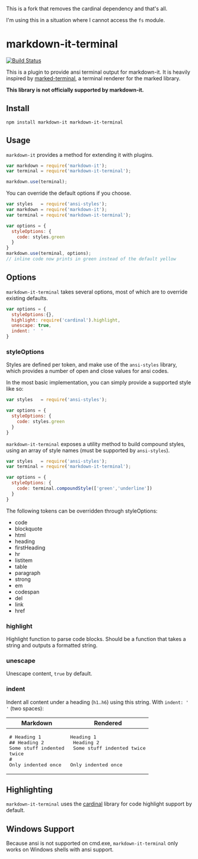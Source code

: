 This is a fork that removes the cardinal dependency and that's all.

I'm using this in a situation where I cannot access the `fs` module.


markdown-it-terminal
===
[![Build Status](https://travis-ci.org/trabus/markdown-it-terminal.svg)](https://travis-ci.org/trabus/markdown-it-terminal)

This is a plugin to provide ansi terminal output for markdown-it. It is heavily inspired by [marked-terminal](https://github.com/mikaelbr/marked-terminal), a terminal renderer for the marked library.

__This library is not officially supported by markdown-it.__

## Install

`npm install markdown-it markdown-it-terminal`

## Usage

`markdown-it` provides a method for extending it with plugins.
```js
var markdown = require('markdown-it');
var terminal = require('markdown-it-terminal');

markdown.use(terminal);
```

You can override the default options if you choose.
```js
var styles   = require('ansi-styles');
var markdown = require('markdown-it');
var terminal = require('markdown-it-terminal');

var options = {
  styleOptions: {
    code: styles.green
  }
}
markdown.use(terminal, options);
// inline code now prints in green instead of the default yellow
```

## Options
`markdown-it-terminal` takes several options, most of which are to override existing defaults.
```js
var options = {
  styleOptions:{},
  highlight: require('cardinal').highlight,
  unescape: true,
  indent: '  '
}
```

### styleOptions
Styles are defined per token, and make use of the `ansi-styles` library, which provides a number of open and close values for ansi codes.

In the most basic implementation, you can simply provide a supported style like so:
```js
var styles   = require('ansi-styles');

var options = {
  styleOptions: {
    code: styles.green
  }
}
```
`markdown-it-terminal` exposes a utility method to build compound styles, using an array of style names (must be supported by `ansi-styles`).

```js
var styles   = require('ansi-styles');
var terminal = require('markdown-it-terminal');

var options = {
  styleOptions: {
    code: terminal.compoundStyle(['green','underline'])
  }
}
```

The following tokens can be overridden through styleOptions:
* code
* blockquote
* html
* heading
* firstHeading
* hr
* listitem
* table
* paragraph
* strong
* em
* codespan
* del
* link
* href

### highlight
Highlight function to parse code blocks. Should be a function that takes a string and outputs a formatted string.

### unescape
Unescape content, `true` by default.

### indent
Indent all content under a heading (`h1`..`h6`) using this string.  With `indent: '  '` (two spaces):

| Markdown                   | Rendered                      |
| -------------------------- | ----------------------------- |
| <pre># Heading 1<br>## Heading 2<br>Some stuff indented twice<br>#<br>Only indented once</pre> | <pre>Heading 1<br>  Heading 2<br>    Some stuff indented twice<br><br>  Only indented once</pre> |

## Highlighting
`markdown-it-terminal` uses the [cardinal](https://github.com/thlorenz/cardinal) library 
for code highlight support by default.

## Windows Support
Because ansi is not supported on cmd.exe, `markdown-it-terminal` only works on Windows shells with ansi support.